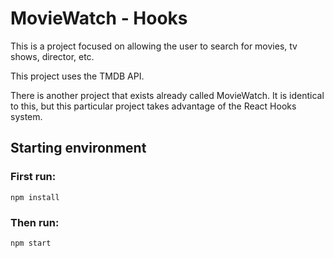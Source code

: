 # MovieWatch - Hooks

This is a project focused on allowing the user to search for movies, tv shows, director, etc. 

This project uses the TMDB API.

There is another project that exists already called MovieWatch. It is identical to this, but this particular project takes advantage of the React Hooks system. 

## Starting environment

### First run:
```
npm install
```
### Then run:
```
npm start
```
